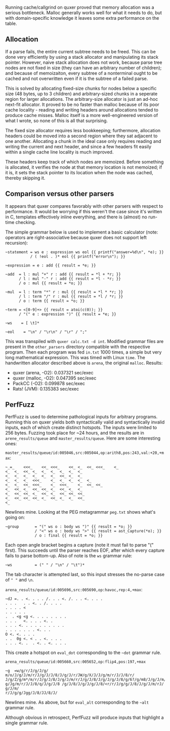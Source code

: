 Running cache/callgrind on quxer proved that memory allocation was a serious
bottleneck. Malloc generally works well for what it needs to do, but with
domain-specific knowledge it leaves some extra performance on the table.

## Allocation

If a parse fails, the entire current subtree needs to be freed. This can be 
done very efficiently by using a stack allocator and manipulating its stack
pointer. However, naive stack allocation does not work, because parse tree
nodes are not fixed in size (they can have an arbitrary number of children);
and because of memoizaiton, every subtree of a nonterminal ought to be cached
and not overwritten even if it is the subtree of a failed parse.

This is solved by allocating fixed-size chunks for nodes below a specific
size (48 bytes, up to 3 children) and arbitrary-sized chunks in a seperate
region for larger allocations. The arbitrary-size allocator is just an ad-hoc 
next-fit allocator. It proved to be no faster than malloc because of its poor
cache locality - reading and writing headers around allocations tended to
produce cache misses. Malloc itself is a more well-engineered version of what
I wrote, so none of this is all that surprising.

The fixed size allocator requires less bookkeeping; furthermore, allocation
headers could be moved into a second region where they sat adjacent to one
another. Allocating a chunk in the ideal case only requires reading and writing
the current and next header, and since a few headers fit easily within a single
cache line locality is much improved.

These headers keep track of which nodes are memoized. Before something is
allocated, it verifies the node at that memory location is not memoized;
if it is, it sets the stack pointer to its location when the node was cached,
thereby skipping it. 

## Comparison versus other parsers

It appears that quxer compares favorably with other parsers with respect to
performance. It would be worrying if this weren't the case since it's written
in C, templates effectively inline everything, and there is (almost) no
run-time checking.

The simple grammar below is used to implement a basic calculator (note:
operators are right-associative because quxer does not support left recursion):
```
~statement = ws e : expression ws eol {{ printf("answer=%d\n", *e); }}
           / ( !eol . )* eol {{ printf("error\n"); }}

~expression = e : add {{ result = *e; }}

~add  = l : mul "+" r : add {{ result = *l + *r; }}
      / l : mul "-" r : add {{ result = *l - *r; }}
      / o : mul {{ result = *o; }}

~mul  = l : term "*" r : mul {{ result = *l * *r; }}
      / l : term "/" r : mul {{ result = *l / *r; }}
      / o : term {{ result = *o; }}

~term = <[0-9]+> {{ result = atoi(c(0)); }}
      / "(" e : expression ")" {{ result = *e; }}

~ws    = [ \t]*

~eol    = "\n" / "\r\n" / "\r" / ";"
```
This was transpiled with `quxer calc.txt -d int`. Modified grammar files 
are present in the `other_parsers` directory compatible with the respective
program. Then each program was fed `in.txt` 1000 times, a simple but very long
mathematical expression. This was timed with Linux `time`. The handwritten
allocator described above is `arena`, the original `malloc`. Results:

- quxer (arena, -O2): 0.037321 sec/exec
- quxer (malloc, -O2): 0.047395 sec/exec
- PackCC (-O2): 0.099878 sec/exec
- Rats! (JVM): 0.135383 sec/exec

## PerfFuzz

PerfFuzz is used to determine pathological inputs for arbitrary programs.
Running this on quxer yields both syntactically valid and syntactically invalid
inputs, each of which create distinct hotspots. The inputs were limited to
256 bytes. Fuzzing took place for ~24 hours, and the results
are in `arene_results/queue` and `master_results/queue`. Here are some
interesting ones: 

`master_results/queue/id:005046,src:005044,op:arith8,pos:243,val:+20,+max`:
```
~_=_	<<<_	<<_	<<<_	<<_	<_	<<_	<<<_	<_
<_	<_	<<_	<_	<_	<_	<_	<_	<_
<_	<_	<_	<_	<_	<_	<<_	<_	<_
<_	<_	<_	<<<_	<_	<_	<_	<_	<_
<_	<_	<<_	<<<_	<_	<<<_	<_	<<_	<<_
<_	<<_	<_	<<_	<<_	<_	<<_	<_	<_
<_	<<_	<<_	<_	<<_	<_	<<_	<<_	<<_
<_	<<_	<<_	<<_	<_	<<_	<_	<_	<<_
<_
```
Newlines mine. Looking at the PEG metagrammar `peg.txt` shows what's going on:
```
~group       = "(" ws o : body ws ")" {{ result = *o; }}
             / "<" ws o : body ws ">" {{ result = ast_Capture(*o); }}
             / o : final {{ result = *o; }}
```
Each open angle bracket begins a capture (note it must fail to parse "(" first).
This succeeds until the parser reaches EOF, after which every capture fails to
parse bottom-up. Also of note is the `ws` grammar rule:
```
~ws          = (" " / "\n" / "\t")*
```
The tab character is attempted last, so this input stresses the no-parse
case of `" "` and `\n`.

`arena_results/queue/id:005696,src:005690,op:havoc,rep:4,+max`:
```
~dJ =. . <. . . . /. . . <. /. . . <. . . .
. . .   . . <. . /. . . .
. . . . <
. . . . .
.  . <g <g <. . . . . . . .
. . .   <. . . . <. .
. . . <. . . . . . . . . .
. . . . . . . <. . .
O <. <. . . .
. .  0g <. < . . <. . . .
. . . <. .  . <. . <. . . .
```
This create a hotspot on `eval_dot` corresponding to the `~dot` grammar
rule. 

`arena_results/queue/id:005660,src:005652,op:flip4,pos:197,+max`
```
~g  =w/g/r/J/g/J/g/ m/o/J/g/J/m/r/J/g/J/J/8/J/g/J/r/JW/g/X/J/J/g/m/r/J/J/8/r/
J/g/Z/g/m*/m/r/J/g/J/8/J/g/J/m/r/J/g/J/8/J/g/J/g/J/8/g/6?/g/m8/J/g/J/m/r/J/g/
g/Jg/m/r/J/J/8/q/J/g/J/8 /g/J/8/J/g/J/g/J/8/<r/r/J/g/g/J/8/J/g/J/m/rJ/ g/J/m/
r/J/g/g/Jgg/J/8/JJ/8/J/
```
Newlines mine. As above, but for `eval_alt` corresponding to the `~alt` grammar
rule.

Although obvious in retrospect, PerfFuzz will produce inputs that
highlight a single grammar rule.
